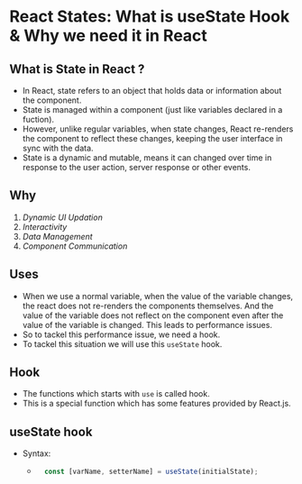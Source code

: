 # React States: What is useState Hook & Why we need it in React

## What is State in React ?

- In React, state refers to an object that holds data or information about the component. 
- State is managed within a component (just like variables declared in a fuction). 
- However, unlike regular variables, when state changes, React re-renders the component to reflect these changes, keeping the user interface in sync with the data.
- State is a dynamic and mutable, means it can changed over time in response to the user action, server response or other events.

## Why
1. *Dynamic UI Updation*
2. *Interactivity*
3. *Data Management*
4. *Component Communication*

## Uses
- When we use a normal variable, when the value of the variable changes, the react does not re-renders the components themselves. And the value of the variable does not reflect on the component even after the value of the variable is changed. This leads to performance issues.
- So to tackel this performance issue, we need a hook.
- To tackel this situation we will use this `useState` hook.

## Hook 
- The functions which starts with `use` is called hook.
- This is a special function which has some features provided by React.js.

## useState hook
* Syntax:
    - ```javascript
        const [varName, setterName] = useState(initialState);
      ```